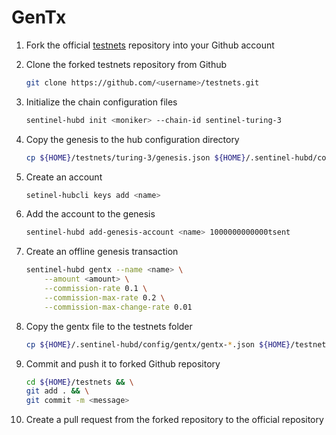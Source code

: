 # GenTx

1. Fork the official [testnets](https://github.com/sentinel-official/testnets "testnets") repository into your Github account

2. Clone the forked testnets repository from Github

    ``` sh
    git clone https://github.com/<username>/testnets.git
    ```

3. Initialize the chain configuration files

    ``` sh
    sentinel-hubd init <moniker> --chain-id sentinel-turing-3
    ```

4. Copy the genesis to the hub configuration directory

    ``` sh
    cp ${HOME}/testnets/turing-3/genesis.json ${HOME}/.sentinel-hubd/config/
    ```

5. Create an account

    ``` sh
    setinel-hubcli keys add <name>
    ```

6. Add the account to the genesis

    ``` sh
    sentinel-hubd add-genesis-account <name> 1000000000000tsent
    ```

7. Create an offline genesis transaction

    ``` sh
    sentinel-hubd gentx --name <name> \
        --amount <amount> \
        --commission-rate 0.1 \
        --commission-max-rate 0.2 \
        --commission-max-change-rate 0.01
    ```

8. Copy the gentx file to the testnets folder

    ``` sh
    cp ${HOME}/.sentinel-hubd/config/gentx/gentx-*.json ${HOME}/testnets/turing-3/gentx/
    ```

9. Commit and push it to forked Github repository

    ``` sh
    cd ${HOME}/testnets && \
    git add . && \
    git commit -m <message>
    ```

10. Create a pull request from the forked repository to the official repository
